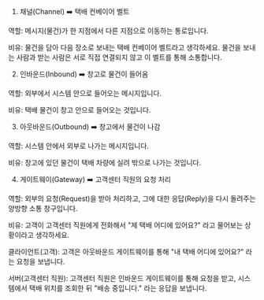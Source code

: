 1. 채널(Channel) ➡️ 택배 컨베이어 벨트

역할: 메시지(물건)가 한 지점에서 다른 지점으로 이동하는 통로입니다.

비유: 물건을 담아 다음 장소로 보내는 택배 컨베이어 벨트라고 생각하세요. 물건을 보내는 사람과 받는 사람은 서로 직접 연결되지 않고 이 벨트를 통해 소통합니다.

2. 인바운드(Inbound) ➡️ 창고로 물건이 들어옴

역할: 외부에서 시스템 안으로 들어오는 메시지입니다.

비유: 택배 물건이 창고 안으로 들어오는 것입니다.

3. 아웃바운드(Outbound) ➡️ 창고에서 물건이 나감

역할: 시스템 안에서 외부로 나가는 메시지입니다.

비유: 창고에 있던 물건이 택배 차량에 실려 밖으로 나가는 것입니다.

4. 게이트웨이(Gateway) ➡️ 고객센터 직원의 요청 처리

역할: 외부의 요청(Request)을 받아 처리하고, 그에 대한 응답(Reply)을 다시 돌려주는 양방향 소통 창구입니다.

비유: 고객이 고객센터 직원에게 전화해서 "제 택배 어디에 있어요?" 라고 물어보는 상황이라고 생각하세요.

클라이언트(고객): 고객은 아웃바운드 게이트웨이를 통해 "내 택배 어디에 있어요?" 라는 요청을 보냅니다.

서버(고객센터 직원): 고객센터 직원은 인바운드 게이트웨이를 통해 요청을 받고, 시스템에서 택배 위치를 조회한 뒤 "배송 중입니다." 라는 응답을 보냅니다.